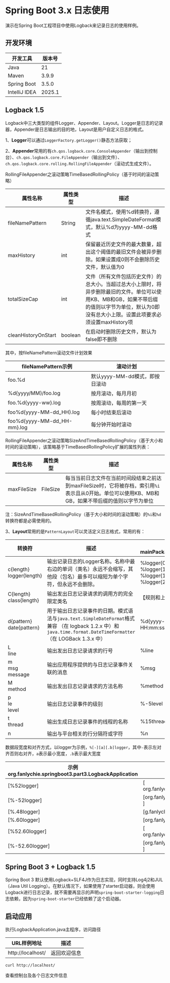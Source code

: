 # Spring Boot 3.x 日志使用
演示在Spring Boot工程项目中使用Logback来记录日志的使用样例。

## 开发环境
| 开发工具      | 版本号    |
| ------------- |--------|
| Java          | 21     |
| Maven         | 3.9.9  |
| Spring Boot   | 3.5.0  |
| IntelliJ IDEA | 2025.1 |

## Logback 1.5

Logback中三大类型的组件Logger、Appender、Layout。Logger是日志的记录器，Appender是日志输出的目的地，Layout是用户自定义日志的格式。

1、**Logger**可以通过`LoggerFactory.getLogger()`静态方法获取；

2、**Appender**常用的有`ch.qos.logback.core.ConsoleAppender`（输出到控制台）、`ch.qos.logback.core.FileAppender`（输出到文件）、`ch.qos.logback.core.rolling.RollingFileAppender`（滚动式生成文件）。

RollingFileAppender之滚动策略TimeBasedRollingPolicy（基于时间的滚动策略）

| 属性名称            | 属性类型 | 描述                                                         |
| ------------------- | -------- | ------------------------------------------------------------ |
| fileNamePattern     | String   | 文件名模式，使用%d转换符，遵循java.text.SimpleDateFormat模式，默认%d为yyyy-MM-dd格式 |
| maxHistory          | int      | 保留最近历史文件的最大数量，超出这个阈值的最旧文件会被异步删除。如果设置成0则不会删除历史文件，默认值为0 |
| totalSizeCap        | int      | 文件（所有文件包括历史文件）的总大小。当超过总大小上限时，将异步删除最旧的文件。单位可以使用KB、MB和GB，如果不带后缀的值则以字节为单位，默认为0即没有总大小上限。设置此项要求必须设置maxHistory项 |
| cleanHistoryOnStart | boolean  | 在启动时删除历史文件，默认为false即不删除                    |

其中，按fileNamePattern滚动文件计划效果

| fileNamePattern示例         | 滚动计划                       |
| --------------------------- | ------------------------------ |
| foo.%d                      | 默认yyyy-MM-dd模式，即按日滚动 |
| %d{yyyy/MM}/foo.log         | 按月滚动，每月月初             |
| foo.%d{yyyy-ww}.log         | 按周滚动，每周的第一天         |
| foo%d{yyyy-MM-dd_HH}.log    | 每小时结束后滚动               |
| foo%d{yyyy-MM-dd_HH-mm}.log | 每分钟开始时滚动               |

RollingFileAppender之滚动策略SizeAndTimeBasedRollingPolicy（基于大小和时间的滚动策略），该策略基于TimeBasedRollingPolicy扩展的属性列表：

| 属性名称    | 属性类型 | 描述                                                         |
| ----------- | -------- | ------------------------------------------------------------ |
| maxFileSize | FileSize | 每当当前日志文件在当前时间段结束之前达到maxFileSize时，它将被存档，索引用`%i`表示且从0开始。单位可以使用KB、MB和GB，如果不带后缀的值则以字节为单位 |

注：SizeAndTimeBasedRollingPolicy（基于大小和时间的滚动策略）的`%i`和`%d`转换符都是必需使用的。

3、**Layout**常用的是`PatternLayout`可以灵活定义日志格式，常用的有：

| 转换符                       | 描述                                                         | 示例<br/>mainPackage.sub.sample.Bar                          | 描述                                                         |
| ---------------------------- | ------------------------------------------------------------ | ------------------------------------------------------------ | ------------------------------------------------------------ |
| c{length}<br/>logger{length} | 输出记录日志的Logger名称。名称中最右边的单词（类名）永远不会缩写，其他段（包名）最多可以缩短为单个字符，但永远不会删除。 | %logger{0}<br/> %logger{10} <br/>%logger{15} <br/>%logger{26} | Bar<br/>m.s.s.Bar<br/>m.s.sample.Bar<br/>mainPackage.sub.sample.Bar |
| C{length}<br/>class{length}  | 输出发出日志记录请求的调用方的完全限定类名                   | 【规则和上面logger一样】                                     |                                                              |
| d{pattern}<br/>date{pattern} | 用于输出日志记录事件的日期。模式语法与`java.text.SimpleDateFormat`格式兼容 （在 logback 1.2.x 中）和`java.time.format.DateTimeFormatter`（在 LOGBack 1.3.x 中） | %d{yyyy-MM-dd HH:mm:ss.SSS}                                  | 2025-06-05 23:00:40.134                                      |
| L<br/>line                   | 输出发出日志记录请求的行号                                   | %line                                                        | 20                                                           |
| m<br/>msg<br/>message        | 输出应用程序提供的与日志记录事件关联的消息                   | %msg                                                         | LogbackApplication started!                                  |
| M<br/>method                 | 输出发出日志记录请求的方法名称                               | %method                                                      | run                                                          |
| p<br/>le<br/>level           | 输出日志记录事件的级别                                       | %-5level                                                     | INFO                                                         |
| t<br/>thread                 | 输出生成日志记录事件的线程的名称                             | %15thread                                                    | Thread-5                                                     |
| n                            | 输出与平台相关的行分隔符或字符                               | %n                                                           |                                                              |

数据段宽度和对齐方式，以logger为示例，`%[-][a][.b]logger`，其中`-`表示左对齐否则右对齐，`a`表示最小宽度，`.b`表示最大宽度

| 示例<br/>org.fanlychie.springboot3.part3.LogbackApplication | 结果                                                   |
| ----------------------------------------------------------- | ------------------------------------------------------ |
| [%52logger]                                                 | [  org.fanlychie.springboot3.part3.LogbackApplication] |
| [%-52logger]                                                | [org.fanlychie.springboot3.part3.LogbackApplication  ] |
| [%.48logger]                                                | [g.fanlychie.springboot3.part3.LogbackApplication]     |
| [%.60logger]                                                | [org.fanlychie.springboot3.part3.LogbackApplication]   |
| [%52.60logger]                                              | [  org.fanlychie.springboot3.part3.LogbackApplication] |
| [%-52.60logger]                                             | [org.fanlychie.springboot3.part3.LogbackApplication  ] |

## Spring Boot 3 + Logback 1.5

Spring Boot 3 默认使用Logback+SLF4J作为日志实现，同时支持Log4j2和JUL（Java Util Logging）。在默认情况下，如果使用了starter启动器，则会使用Logback进行日志记录，就不需要再显示的声明`spring-boot-starter-logging`日志依赖，因为`spring-boot-starter`已经依赖了这个启动器。

## 启动应用

执行LogbackApplication.java主程序，访问路径

| URL样例地址       | 描述         |
| ----------------- | ------------ |
| http://localhost/ | 返回欢迎信息 |

```
curl http://localhost/
```

查看控制台及各个日志文件信息
